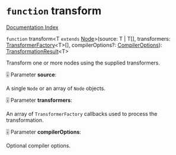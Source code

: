# `function` transform

[Documentation Index](../README.md)

`function` transform\<T `extends` [Node](../interface.Node/README.md)>(source: T | T\[], transformers: [TransformerFactory](../type.TransformerFactory/README.md)\<T>\[], compilerOptions?: [CompilerOptions](../interface.CompilerOptions/README.md)): [TransformationResult](../interface.TransformationResult/README.md)\<T>

Transform one or more nodes using the supplied transformers.

🎚️ Parameter **source**:

A single `Node` or an array of `Node` objects.

🎚️ Parameter **transformers**:

An array of `TransformerFactory` callbacks used to process the transformation.

🎚️ Parameter **compilerOptions**:

Optional compiler options.

